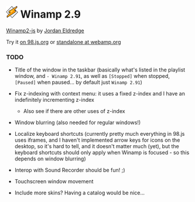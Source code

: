 
# ![](../../images/icons/winamp2-32x32.png) Winamp 2.9

[Winamp2-js](https://github.com/captbaritone/winamp2-js) by [Jordan Eldredge](https://jordaneldredge.com/)

Try it [on 98.js.org](https://98.js.org/) or [standalone at webamp.org](https://webamp.org/)


### TODO

* Title of the window in the taskbar (basically what's listed in the playlist window, and `- Winamp 2.91`, as well as `[Stopped]` when stopped, `[Paused]` when paused... by default just `Winamp 2.91`)

* Fix z-indexing with context menu: it uses a fixed z-index and I have an indefinitely incrementing z-index
	* Also see if there are other uses of z-index

* Window blurring (also needed for regular windows!)

* Localize keyboard shortcuts (currently pretty much everything in 98.js uses iframes, and I haven't implemented arrow keys for icons on the desktop, so it's hard to tell, and it doesn't matter much (yet), but the keyboard shortcuts should only apply when Winamp is focused - so this depends on window blurring)

* Interop with Sound Recorder should be fun! ;)

* Touchscreen window movement

* Include more skins? Having a catalog would be nice...
